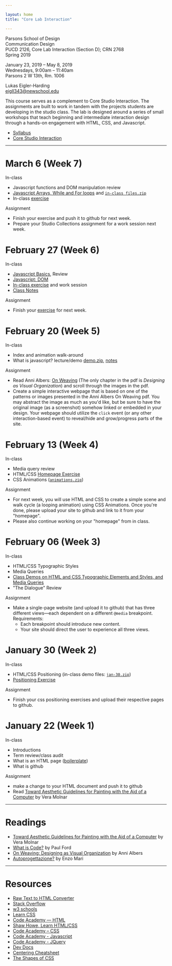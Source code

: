 ```yaml
---

layout: home
title: "Core Lab Interaction"

---
```


Parsons School of Design<br>
Communication Design <br>
PUCD 2126, Core Lab Interaction (Section D); CRN 2768<br>
Spring 2019

January 23, 2019 – May 8, 2019<br>
Wednesdays, 9:00am – 11:40am<br>
Parsons 2 W 13th, Rm. 1006

Lukas Eigler-Harding<br>
eigll343@newschool.edu

This course serves as a complement to Core Studio Interaction. The assignments are built to work in tandem with the projects students are developing in the studio class. The lab is designed around a series of small workshops that teach beginning and intermediate interaction design through a hands-on engagement with HTML, CSS, and Javascript.

- [Syllabus](https://docs.google.com/document/d/1dYjJsQuJBGW6vJDbMiICcAtm5_gX6g1WQReThJnyZJo/edit?usp=sharing)
- [Core Studio Interaction](http://devinwashburn.com/coreinteraction/)

<hr>

# March 6 (Week 7)
In-class
- Javascript functions and DOM manipulation review
- [Javascript Arrays, While and For loops](/javascript-3) and [`in-class files.zip`](/materials/march-06.zip)
- In-class [exercise](/js-exercise-3)

Assignment
- Finish your exercise and push it to github for next week. 
- Prepare your Studio Collections assignment for a work session next week.

# February 27 (Week 6)
In-class
- [Javascript Basics](/javascript-1), Review
- [Javascript: DOM](/javascript-2)
- [In-class exercise](/js-exercise-2) and work session
- [Class Notes](/materials/feb-27.zip)


Assignment
- Finish your [exercise](/js-exercise-2) for next week.

# February 20 (Week 5)
In-class
- Index and animation walk-around
- What is javascript? lecture/demo [demo.zip](/materials/feb-20.zip), [notes](/javascript-1)

Assignment
- Read Anni Albers: [On Weaving](http://s3.amazonaws.com/arena-attachments/2597972/2065c555bbd04503da9df3d3ec5052dc.pdf?1535137003) (The only chapter in the pdf is *Designing as Visual Organization*) and scroll through the images in the pdf.
- Create a simple interactive webpage that is based on one of the patterns or images presented in the Anni Albers On Weaving pdf. You may abstract the image as much as you'd like, but be sure to have the original image (as a screenshot) somehow linked or embedded in your design. 
Your webpage should utilize the `click` event (or any other interaction-based event) to reveal/hide and grow/progress parts of the site. 


# February 13 (Week 4)
In-class
- Media query review
- HTML/CSS [Homepage Exercise](/feb-13)
- CSS Animations ([`animations.zip`](/materials/feb-13.zip))

Assignment
- For next week, you will use HTML and CSS to create a simple scene and walk cycle (a looping animation) using CSS Animations. Once you're done, please upload your site to github and link to it from your "homepage".
- Please also continue working on your "homepage" from in class. 

# February 06 (Week 3)
In-class
- HTML/CSS Typographic Styles
- Media Queries
- [Class Demos on HTML and CSS Typographic Elements and Styles, and Media Queries](/materials/feb-06-demos.zip)
- "The Dialogue" Review

Assignment
- Make a single-page website (and upload it to github) that has three different views—each dependent on a different `@media` breakpoint.<br> Requirements:
	- Each breakpoint should introduce new content. 
	- Your site should direct the user to experience all three views.

# January 30 (Week 2)
In-class

- HTML/CSS Positioning (in-class demo files: [`jan-30.zip`](materials/jan-30.zip))
- [Positioning Exercise](/squares)

Assignment
- Finish your css positioning exercises and upload their respective pages to github. 

# January 22 (Week 1)
In-class
- Introductions
- Term review/class audit
- What is an HTML page ([boilerplate](materials/boilerplate.zip))
- What is github

Assignment
- make a change to your HTML document and push it to github
- Read [Toward Aesthetic Guidelines for Painting with the Aid of a Computer](https://s3.amazonaws.com/2b.andydayton.com/readings/molnar-aesthetic.pdf) by Vera Molnar

<hr>

# Readings
- [Toward Aesthetic Guidelines for Painting with the Aid of a Computer](https://s3.amazonaws.com/2b.andydayton.com/readings/molnar-aesthetic.pdf) by Vera Molnar
- [What is Code?](https://www.bloomberg.com/graphics/2015-paul-ford-what-is-code/) by Paul Ford
- [On Weaving: Designing as Visual Organization](https://arena-attachments.s3.amazonaws.com/2597972/2065c555bbd04503da9df3d3ec5052dc.pdf?1535137003) by Anni Albers 
- [Autoprogettazione?](materials/enzo-mari.pdf) by Enzo Mari


<hr>

# Resources
- [Raw Text to HTML Converter](https://www.textfixer.com/html/)
- [Stack Overflow](https://stackoverflow.com/)
- [w3 schools](https://www.w3schools.com/)
- [Learn CSS](http://learnlayout.com/)
- [Code Academy — HTML](https://www.codecademy.com/learn/learn-html)
- [Shaw Howe, Learn HTML/CSS](https://learn.shayhowe.com/)
- [Code Academy – CSS](https://www.codecademy.com/learn/learn-css)
- [Code Academy - Javascript](https://www.codecademy.com/learn/learn-javascript)
- [Code Academy - JQuery](https://www.codecademy.com/learn/learn-jquery)
- [Dev Docs](http://devdocs.io/)
- [Centering Cheatsheet](https://css-tricks.com/centering-css-complete-guide/)
- [The Shapes of CSS](https://css-tricks.com/examples/ShapesOfCSS/)
